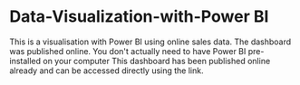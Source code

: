 # Data-Visualization-with-Power BI
This is a visualisation with Power BI using online sales data. The dashboard was published online.
You don't actually need to have Power BI pre-installed on your computer
This dashboard has been published online already and can be accessed directly using the link.
